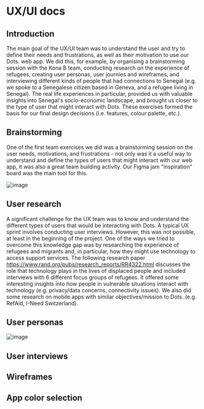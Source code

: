 # UX/UI docs

## Introduction
The main goal of the UX/UI team was to understand the user and try to define their needs and frustrations, as well as their motivation to use our Dots. web app. We did this, for example, by organising a brainstorming session with the Kona B team, conducting research on the experience of refugees, creating user personas, user journies and wireframes, and interviewing different kinds of people that had connections to Senegal (e.g. we spoke to a Senegalese citizen based in Geneva, and a refugee living in Senegal). The real life experiences in particular, provided us with valuable insights into Senegal's socio-economic landscape, and brought us closer to the type of user that might interact with Dots. These exercises formed the basis for our final design decisions (i.e. features, colour palette, etc.).
## Brainstorming
One of the first team exercises we did was a brainstorming session on the user needs, motivations, and frustrations - not only was it a useful way to understand and define the types of users that might interact with our web app, it was also a great team building activity. Our Figma jam "inspiration" board was the main tool for this. 

![image](https://user-images.githubusercontent.com/91188889/143376404-e30f5e24-c644-48e1-b52e-976023963fc2.png)
## User research
A significant challenge for the UX team was to know and understand the different types of users that would be interacting with Dots. A typical UX sprint involves conducting user interviews. However, this was not possible, at least in the beginning of the project. One of the ways we tried to overcome this knowledge gap was by researching the experience of refugees and migrants and, in particular, how they might use technology to access support services. The following research paper https://www.rand.org/pubs/research_reports/RR4322.html discusses the role that technology plays in the lives of displaced people and included interviews with 6 different focus groups of refugees. It offered some interesting insights into how people in vulnerable situations interact with technology (e.g. privacy/data concerns, connectivity issues). We also did some research on mobile apps with similar objectives/mission to Dots. (e.g. RefAid, I-Need Switzerland). 
## User personas

![image](https://user-images.githubusercontent.com/91188889/143379272-60c6a742-0dde-49f5-9ca5-5f6de72cae0a.png)
## User interviews

## Wireframes

## App color selection
